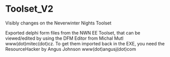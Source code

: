 # Toolset_V2
Visibly changes on the Neverwinter Nights Toolset

Exported delphi form files from the NWN EE Toolset, that can be viewed/edited by using the DFM Editor from Michal Mutl www(dot)mitec(dot)cz.
To get them imported back in the EXE, you need the ResourceHacker by Angus Johnson www(dot)angusj(dot)com
